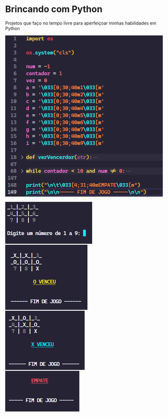 # Brincando com Python
Projetos que faço no tempo livre para aperfeiçoar minhas habilidades em Python

<a href="https://github.com/Carlosedu2001/brincando-com-python/blob/main/jogo-da-velha.png" target="_blank"><img src="https://github.com/Carlosedu2001/brincando-com-python/blob/main/jogo-da-velha.png" target="_blank"></a>
<div>
<a href="https://github.com/Carlosedu2001/brincando-com-python/blob/main/jogo_jogo-da-velha.png" target="_blank"><img src="https://github.com/Carlosedu2001/brincando-com-python/blob/main/jogo_jogo-da-velha.png" target="_blank"></a>
</div>
<div>
<a href="https://github.com/Carlosedu2001/brincando-com-python/blob/main/jogo-da-velha-x-venceu.png" target="_blank"><img src="https://github.com/Carlosedu2001/brincando-com-python/blob/main/jogo-da-velha-x-venceu.png" target="_blank"></a>
</div>
<div>
<a href="https://github.com/Carlosedu2001/brincando-com-python/blob/main/jogo-da-velha-o-venceu.png" target="_blank"><img src="https://github.com/Carlosedu2001/brincando-com-python/blob/main/jogo-da-velha-o-venceu.png" target="_blank"></a>
</div>
<div>
<a href="https://github.com/Carlosedu2001/brincando-com-python/blob/main/jogo-da-velha-empate.png" target="_blank"><img src="https://github.com/Carlosedu2001/brincando-com-python/blob/main/jogo-da-velha-empate.png" target="_blank"></a>
</div>
